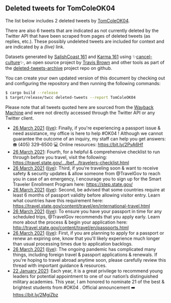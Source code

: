 ## Deleted tweets for TomColeOK04

The list below includes 2 deleted tweets by
[TomColeOK04](https://twitter.com/TomColeOK04).

There are also 6 tweets that are indicated as not currently
deleted by the Twitter API that have been scraped from pages of deleted tweets (as replies, etc.).
These possibly undeleted tweets are included for context and are indicated by a _(live)_ link.


Datasets generated by [SalishCoast 161](https://twitter.com/SalishCoastA) and [Karma 161](https://twitter.com/KarmaOneSixOne)
using ✨[cancel-culture](https://github.com/travisbrown/cancel-culture)✨, an open source project by [Travis Brown](https://twitter.com/travisbrown) 
and other tools as part of the [deleted-tweets-archive](https://github.com/salcoast/deleted-tweets-archive/) project repo on github.

You can create your own updated version of this document by checking out and configuring the
repository and then running the following commands:

```bash
$ cargo build --release
$ target/release/twcc deleted-tweets --report TomColeOK04
```

Please note that all tweets quoted here are sourced from the
[Wayback Machine](https://web.archive.org) and were not directly accessed through the Twitter API or
any Twitter client.

* [26 March 2021](https://web.archive.org/web/20210326220530/https://twitter.com/TomColeOK04/status/1375569512263733255) ([live](https://twitter.com/TomColeOK04/status/1375569513551368197)): Finally, if you're experiencing a passport issue & need assistance, my office is here to help  #OK04 ! Although we cannot guarantee the outcome of an inquiry, my staff can help you get answers:   ☎️ (405) 329-6500 💻 Online resources: https://bit.ly/2PyA6Hf
* [26 March 2021](https://web.archive.org/web/20210326220530/https://twitter.com/TomColeOK04/status/1375569512263733255): Fourth, for a helpful & comprehensive checklist to run through before you travel, visit the following:  https://travel.state.gov/.../bef.../travelers-checklist.html
* [26 March 2021](https://web.archive.org/web/20210326220530/https://twitter.com/TomColeOK04/status/1375569512263733255) ([live](https://twitter.com/TomColeOK04/status/1375569510850297860)): Third, if you're traveling soon & want to receive safety & security updates & allow someone from  @TravelGov  to reach you in case of an emergency, I encourage you to sign up for the Smart Traveler Enrollment Program here:  https://step.state.gov/
* [26 March 2021](https://web.archive.org/web/20210326220530/https://twitter.com/TomColeOK04/status/1375569512263733255) ([live](https://twitter.com/TomColeOK04/status/1375569509038370816)): Second, be advised that some countries require at least 6 months of passport validity before allowing visitor entry.   Learn what countries have this requirement here:  https://travel.state.gov/content/travel/en/international-travel.html
* [26 March 2021](https://web.archive.org/web/20210326220530/https://twitter.com/TomColeOK04/status/1375569512263733255) ([live](https://twitter.com/TomColeOK04/status/1375569507549335554)): To ensure you have your passport in time for any scheduled trips,  @TravelGov  recommends that you apply early.   Learn more about the process & begin your application here:  http://travel.state.gov/content/travel/en/passports.html
* [26 March 2021](https://web.archive.org/web/20210326220530/https://twitter.com/TomColeOK04/status/1375569512263733255) ([live](https://twitter.com/TomColeOK04/status/1375569505737400327)): First, if you are planning to apply for a passport or renew an expiring one, know that you'll likely experience much longer than usual processing times due to application backlogs.
* [26 March 2021](https://web.archive.org/web/20210326220530/https://twitter.com/TomColeOK04/status/1375569512263733255) ([live](https://twitter.com/TomColeOK04/status/1375569504294567943)): The ongoing pandemic has complicated many things, including foreign travel & passport applications & renewals.   If you're hoping to travel abroad anytime soon, please carefully review this thread with important guidance & resources.
* [22 January 2021](https://web.archive.org/web/20210122184911/https://twitter.com/TomColeOK04/status/1352689737908297731): Each year, it is a great privilege to recommend young leaders for potential appointment to one of our nation’s distinguished military academies. This year, I am honored to nominate 21 of the best & brightest students from  #OK04 .  Official announcement ➡️ https://bit.ly/2MgiZbz
